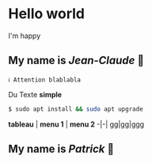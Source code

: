 # Hello world

I'm happy

## My name is *Jean-Claude* 🐐

    ℹ️ Attention blablabla

Du Texte **simple**

```bash
$ sudo apt install && sudo apt upgrade
```

__tableau__ | __menu 1__ | __menu 2__
-|-|
gg|gg|ggg   

## My name is *Patrick* 🐍
